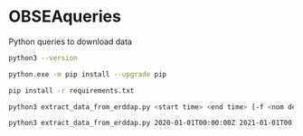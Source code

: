 # OBSEAqueries
Python queries to download data

```bash
python3 --version

python.exe -m pip install --upgrade pip

pip install -r requirements.txt

python3 extract_data_from_erddap.py <start time> <end time> [-f <nom del fixter>]

python3 extract_data_from_erddap.py 2020-01-01T00:00:00Z 2021-01-01T00:00:00Z -f obsea_2020.csv
```
